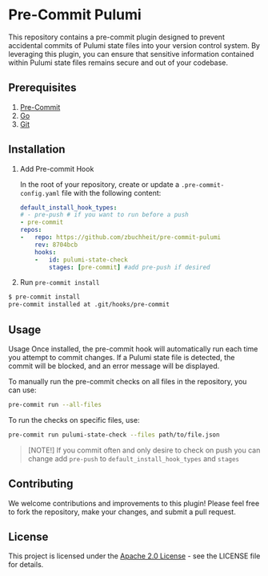 # Pre-Commit Pulumi

This repository contains a pre-commit plugin designed to prevent accidental commits of Pulumi state files into your version control system. By leveraging this plugin, you can ensure that sensitive information contained within Pulumi state files remains secure and out of your codebase.

## Prerequisites

1. [Pre-Commit](https://pre-commit.com/)
1. [Go](https://go.dev/)
1. [Git](https://git-scm.com/)

## Installation

1. Add Pre-commit Hook

    In the root of your repository, create or update a `.pre-commit-config.yaml` file with the following content:

    ```yaml
    default_install_hook_types: 
    # - pre-push # if you want to run before a push
    - pre-commit
    repos:
    -   repo: https://github.com/zbuchheit/pre-commit-pulumi
        rev: 8704bcb
        hooks:
        -   id: pulumi-state-check
            stages: [pre-commit] #add pre-push if desired
    ```

1. Run `pre-commit install`
```bash
$ pre-commit install
pre-commit installed at .git/hooks/pre-commit
```

## Usage

Usage
Once installed, the pre-commit hook will automatically run each time you attempt to commit changes. If a Pulumi state file is detected, the commit will be blocked, and an error message will be displayed.

To manually run the pre-commit checks on all files in the repository, you can use:

```zsh
pre-commit run --all-files
```
To run the checks on specific files, use:
```zsh
pre-commit run pulumi-state-check --files path/to/file.json
```

>[NOTE!] If you commit often and only desire to check on push you can change add `pre-push` to `default_install_hook_types` and `stages`

## Contributing

We welcome contributions and improvements to this plugin! Please feel free to fork the repository, make your changes, and submit a pull request.

## License

This project is licensed under the [Apache 2.0 License](LICENSE) - see the LICENSE file for details.

